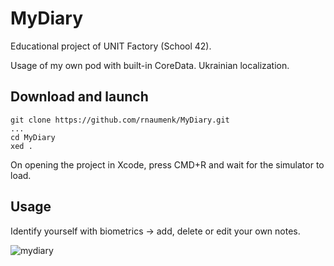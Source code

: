 # MyDiary
Educational project of UNIT Factory (School 42).

Usage of my own pod with built-in CoreData. Ukrainian localization.

## Download and launch
```text
git clone https://github.com/rnaumenk/MyDiary.git
...
cd MyDiary
xed .
```
On opening the project in Xcode, press CMD+R and wait for the simulator to load.

## Usage
Identify yourself with biometrics -> add, delete or edit your own notes.

![mydiary](https://user-images.githubusercontent.com/37272454/52701016-e4f41980-2f81-11e9-9727-4ab5f723a8eb.gif)

